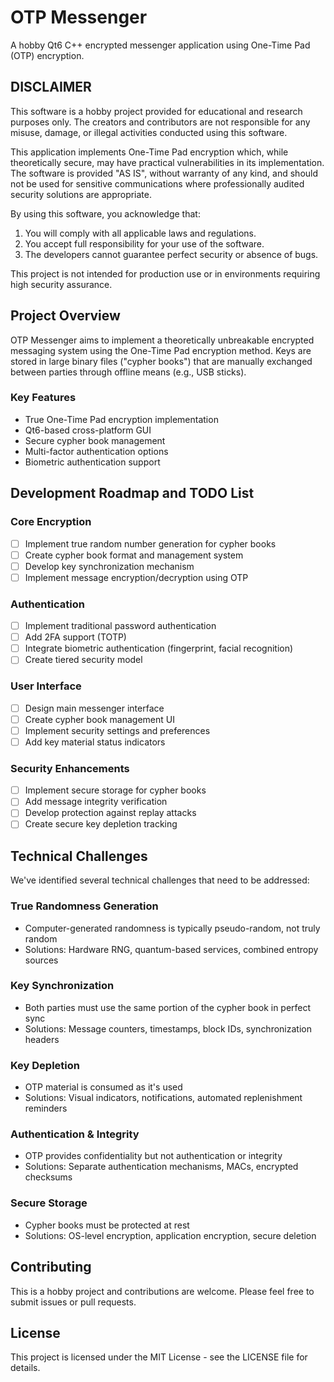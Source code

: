 # OTP Messenger

A hobby Qt6 C++ encrypted messenger application using One-Time Pad (OTP) encryption.

## DISCLAIMER

This software is a hobby project provided for educational and research purposes only. The creators and contributors are not responsible for any misuse, damage, or illegal activities conducted using this software.

This application implements One-Time Pad encryption which, while theoretically secure, may have practical vulnerabilities in its implementation. The software is provided "AS IS", without warranty of any kind, and should not be used for sensitive communications where professionally audited security solutions are appropriate.

By using this software, you acknowledge that:
1. You will comply with all applicable laws and regulations.
2. You accept full responsibility for your use of the software.
3. The developers cannot guarantee perfect security or absence of bugs.

This project is not intended for production use or in environments requiring high security assurance.

## Project Overview

OTP Messenger aims to implement a theoretically unbreakable encrypted messaging system using the One-Time Pad encryption method. Keys are stored in large binary files ("cypher books") that are manually exchanged between parties through offline means (e.g., USB sticks).

### Key Features

- True One-Time Pad encryption implementation
- Qt6-based cross-platform GUI
- Secure cypher book management
- Multi-factor authentication options
- Biometric authentication support

## Development Roadmap and TODO List

### Core Encryption
- [ ] Implement true random number generation for cypher books
- [ ] Create cypher book format and management system
- [ ] Develop key synchronization mechanism
- [ ] Implement message encryption/decryption using OTP

### Authentication
- [ ] Implement traditional password authentication
- [ ] Add 2FA support (TOTP)
- [ ] Integrate biometric authentication (fingerprint, facial recognition)
- [ ] Create tiered security model

### User Interface
- [ ] Design main messenger interface
- [ ] Create cypher book management UI
- [ ] Implement security settings and preferences
- [ ] Add key material status indicators

### Security Enhancements
- [ ] Implement secure storage for cypher books
- [ ] Add message integrity verification
- [ ] Develop protection against replay attacks
- [ ] Create secure key depletion tracking

## Technical Challenges

We've identified several technical challenges that need to be addressed:

### True Randomness Generation
- Computer-generated randomness is typically pseudo-random, not truly random
- Solutions: Hardware RNG, quantum-based services, combined entropy sources

### Key Synchronization
- Both parties must use the same portion of the cypher book in perfect sync
- Solutions: Message counters, timestamps, block IDs, synchronization headers

### Key Depletion
- OTP material is consumed as it's used
- Solutions: Visual indicators, notifications, automated replenishment reminders

### Authentication & Integrity
- OTP provides confidentiality but not authentication or integrity
- Solutions: Separate authentication mechanisms, MACs, encrypted checksums

### Secure Storage
- Cypher books must be protected at rest
- Solutions: OS-level encryption, application encryption, secure deletion

## Contributing

This is a hobby project and contributions are welcome. Please feel free to submit issues or pull requests.

## License

This project is licensed under the MIT License - see the LICENSE file for details.
